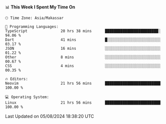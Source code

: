 <!--START_SECTION:waka-->
📊 **This Week I Spent My Time On** 

```text
🕑︎ Time Zone: Asia/Makassar

💬 Programming Languages: 
TypeScript               20 hrs 38 mins      ████████████████████████░   94.06 % 
Dart                     41 mins             █░░░░░░░░░░░░░░░░░░░░░░░░   03.17 % 
JSON                     16 mins             ░░░░░░░░░░░░░░░░░░░░░░░░░   01.22 % 
Other                    8 mins              ░░░░░░░░░░░░░░░░░░░░░░░░░   00.67 % 
CSS                      4 mins              ░░░░░░░░░░░░░░░░░░░░░░░░░   00.35 % 

🔥 Editors: 
Neovim                   21 hrs 56 mins      █████████████████████████   100.00 % 

💻 Operating System: 
Linux                    21 hrs 56 mins      █████████████████████████   100.00 % 
```


 Last Updated on 05/08/2024 18:38:20 UTC
<!--END_SECTION:waka-->

